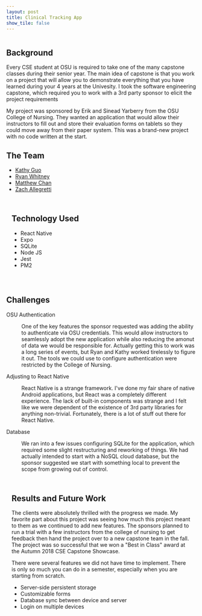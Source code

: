 ```yaml
---
layout: post
title: Clinical Tracking App
show_tile: false
---
```

<div class="box alt">
		<div class="row uniform">
			<div class="4u"><span class="image fit"><img src="assets/images/clinical_screenshot_1.png" alt="" /></span></div>
			<div class="4u"><span class="image fit"><img src="assets/images/clinical_screenshot_4.png" alt="" /></span></div>
			<div class="4u$"><span class="image fit"><img src="assets/images/clinical_screenshot_3.png" alt="" /></span></div>
		</div>
	</div>
<div>
	<!-- One -->
	<section id="one">
		<div class="inner">
			<!-- Content -->
			<h2 id="content">Background</h2>
			<p>Every CSE student at OSU is required to take one of the many capstone classes during their senior year. The main idea of capstone is that you work on a project that will allow you to demonstrate everything that you have learned during your 4 years at the Univesity. I took the software engineering capstone, which required you to work with a 3rd party sponsor to elicit the project requirements</p>
			<p>My project was sponsored by Erik and Sinead Yarberry from the OSU College of Nursing. They wanted an application that would allow their instructors to fill out and store their evaluation forms on tablets so they could move away from their paper system. This was a brand-new project with no code written at the start. </p>
		</div>
		<div class="inner">
			<h2>The Team</h2>
			<ul class="actions">
					<li><a href="https://www.linkedin.com/in/kathy-guo/" class="button special">Kathy Guo</a></li>
					<li><a href="https://www.linkedin.com/in/ryan-whitney-847226132/" class="button special">Ryan Whitney</a></li>
					<li><a href="#" class="button special" style="pointer-events: none;">Matthew Chan</a></li>
					<li><a href="https://www.linkedin.com/in/zachary-allegretti-37ba18154/" class="button special">Zach Allegretti</a></li>
			</ul>
		</div>
	</section>
	<section class = "spotlights">
		<section>
			<div class = "inner" style = "padding: 1em">
				<h2>Technology Used</h2>
				<ul>
					<li>React Native</li>
					<li>Expo</li>
					<li>SQLite</li>
					<li>Node JS</li>
					<li>Jest</li>
					<li>PM2</li>
				</ul>
			</div>
		</section>
	</section>
	<div class="box alt" style = "padding-top: 1em">
		<div class="row">
			<div class="2u"><span class="image fit"><img src="assets/images/react.svg" alt="" /></span></div>
			<div class="2u"><span class="image fit"><img src="assets/images/expo.svg" alt="" /></span></div>
			<div class="2u"><span class="image fit"><img src="assets/images/sqlite.svg" alt="" /></span></div>
			<div class="2u"><span class="image fit"><img src="assets/images/node.svg" alt="" /></span></div>
			<div class="2u"><span class="image fit"><img src="assets/images/jest.svg" alt="" /></span></div>
			<div class="2u"><span class="image fit"><img src="assets/images/pm2.svg" alt="" /></span></div>
		</div>
	</div>
	<section>
		<div class = "inner">
			<h2> Challenges </h2>
		<dl>
		<dt>OSU Authentication</dt>
			<dd>
				<p>One of the key features the sponsor requested was adding the ability to authenticate via OSU credentials. This would allow instructors to seamlessly adopt the new application while also reducing the amonut of data we would be responsible for. Actually getting this to work was a long series of events, but Ryan and Kathy worked tirelessly to figure it out. The tools we could use to configure authentication were restricted by the College of Nursing.</p>
			</dd>
			<dt>Adjusting to React Native</dt>
			<dd>
				<p>React Native is a strange framework. I've done my fair share of native Android applications, but React was a completely different experience. The lack of built-in components was strange and I felt like we were dependent of the existence of 3rd party libraries for anything non-trivial. Fortunately, there is a lot of stuff out there for React Native.</p>
			</dd>
			<dt>Database</dt>
			<dd>
				<p>We ran into a few issues configuring SQLite for the application, which required some slight restructuring and reworking of things. We had actually intended to start with a NoSQL cloud database, but the sponsor suggested we start with something local to prevent the scope from growing out of control.</p>
			</dd>
		</dl>
		</div>
	</section>
	<section class = "spotlights">
		<section>
			<div class = "inner" style = "padding: 1em">
				<h2>Results and Future Work</h2>
				<p>The clients were absolutely thrilled with the progress we made. My favorite part about this project was seeing how much this project meant to them as we continued to add new features. The sponsors planned to run a trial with a few instructors from the college of nursing to get feedback then hand the project over to a new capstone team in the fall. The project was so successful that we won a "Best in Class" award at the Autumn 2018 CSE Capstone Showcase.</p>
				<p>There were several features we did not have time to implement. There is only so much you can do in a semester, especially when you are starting from scratch.</p>
				<ul>
					<li>Server-side persistent storage</li>
					<li>Customizable forms</li>
					<li>Database sync between device and server </li>
					<li>Login on multiple devices</li>
				</ul>
			</div>
		</section>
	</section>
	
</div>
